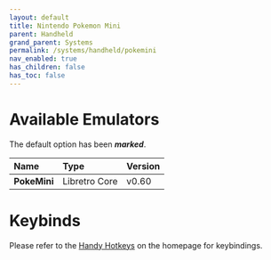 ```yaml
---
layout: default
title: Nintendo Pokemon Mini
parent: Handheld
grand_parent: Systems
permalink: /systems/handheld/pokemini
nav_enabled: true
has_children: false
has_toc: false
---
```


# Available Emulators

The default option has been ***marked***.

| Name               | Type             | Version           |
|:-------------------|:-----------------|:------------------|
| **PokeMini**       | Libretro Core    | v0.60             |


# Keybinds 

Please refer to the [Handy Hotkeys](/#handyhotkeys) on the homepage for keybindings.